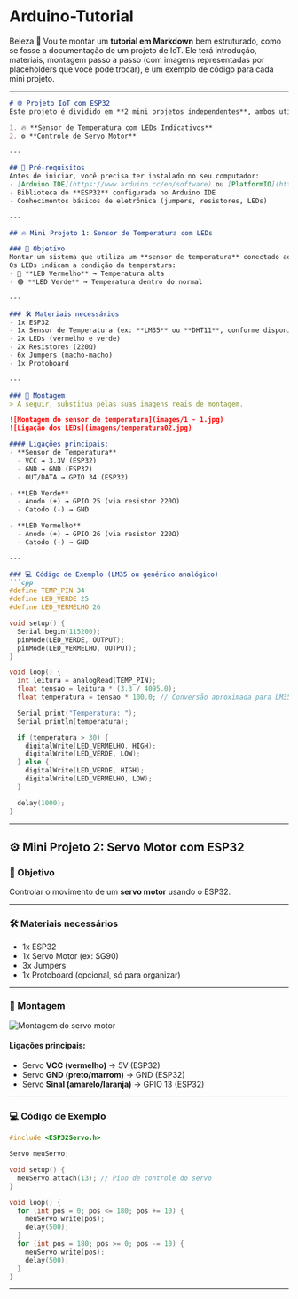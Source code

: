 # Arduino-Tutorial
Beleza 🚀 Vou te montar um **tutorial em Markdown** bem estruturado, como se fosse a documentação de um projeto de IoT. Ele terá introdução, materiais, montagem passo a passo (com imagens representadas por placeholders que você pode trocar), e um exemplo de código para cada mini projeto.

---

````markdown
# 🌐 Projeto IoT com ESP32
Este projeto é dividido em **2 mini projetos independentes**, ambos utilizando o **ESP32** como microcontrolador principal:

1. 🔥 **Sensor de Temperatura com LEDs Indicativos**  
2. ⚙️ **Controle de Servo Motor**

---

## 📌 Pré-requisitos
Antes de iniciar, você precisa ter instalado no seu computador:
- [Arduino IDE](https://www.arduino.cc/en/software) ou [PlatformIO](https://platformio.org/)
- Biblioteca do **ESP32** configurada no Arduino IDE
- Conhecimentos básicos de eletrônica (jumpers, resistores, LEDs)

---

## 🔥 Mini Projeto 1: Sensor de Temperatura com LEDs

### 🎯 Objetivo
Montar um sistema que utiliza um **sensor de temperatura** conectado ao ESP32.  
Os LEDs indicam a condição da temperatura:
- 🔴 **LED Vermelho** → Temperatura alta  
- 🟢 **LED Verde** → Temperatura dentro do normal  

---

### 🛠️ Materiais necessários
- 1x ESP32  
- 1x Sensor de Temperatura (ex: **LM35** ou **DHT11**, conforme disponível)  
- 2x LEDs (vermelho e verde)  
- 2x Resistores (220Ω)  
- 6x Jumpers (macho-macho)  
- 1x Protoboard  

---

### 🔌 Montagem
> A seguir, substitua pelas suas imagens reais de montagem.

![Montagem do sensor de temperatura](images/1 - 1.jpg)  
![Ligação dos LEDs](imagens/temperatura02.jpg)  

#### Ligações principais:
- **Sensor de Temperatura**  
  - VCC → 3.3V (ESP32)  
  - GND → GND (ESP32)  
  - OUT/DATA → GPIO 34 (ESP32)  

- **LED Verde**  
  - Anodo (+) → GPIO 25 (via resistor 220Ω)  
  - Catodo (-) → GND  

- **LED Vermelho**  
  - Anodo (+) → GPIO 26 (via resistor 220Ω)  
  - Catodo (-) → GND  

---

### 💻 Código de Exemplo (LM35 ou genérico analógico)
```cpp
#define TEMP_PIN 34
#define LED_VERDE 25
#define LED_VERMELHO 26

void setup() {
  Serial.begin(115200);
  pinMode(LED_VERDE, OUTPUT);
  pinMode(LED_VERMELHO, OUTPUT);
}

void loop() {
  int leitura = analogRead(TEMP_PIN);
  float tensao = leitura * (3.3 / 4095.0);
  float temperatura = tensao * 100.0; // Conversão aproximada para LM35 (10mV = 1°C)

  Serial.print("Temperatura: ");
  Serial.println(temperatura);

  if (temperatura > 30) {
    digitalWrite(LED_VERMELHO, HIGH);
    digitalWrite(LED_VERDE, LOW);
  } else {
    digitalWrite(LED_VERDE, HIGH);
    digitalWrite(LED_VERMELHO, LOW);
  }

  delay(1000);
}
````

---

## ⚙️ Mini Projeto 2: Servo Motor com ESP32

### 🎯 Objetivo

Controlar o movimento de um **servo motor** usando o ESP32.

---

### 🛠️ Materiais necessários

* 1x ESP32
* 1x Servo Motor (ex: SG90)
* 3x Jumpers
* 1x Protoboard (opcional, só para organizar)

---

### 🔌 Montagem

![Montagem do servo motor](imagens/servo01.jpg)

#### Ligações principais:

* Servo **VCC (vermelho)** → 5V (ESP32)
* Servo **GND (preto/marrom)** → GND (ESP32)
* Servo **Sinal (amarelo/laranja)** → GPIO 13 (ESP32)

---

### 💻 Código de Exemplo

```cpp
#include <ESP32Servo.h>

Servo meuServo;

void setup() {
  meuServo.attach(13); // Pino de controle do servo
}

void loop() {
  for (int pos = 0; pos <= 180; pos += 10) {
    meuServo.write(pos);
    delay(500);
  }
  for (int pos = 180; pos >= 0; pos -= 10) {
    meuServo.write(pos);
    delay(500);
  }
}
```

---
